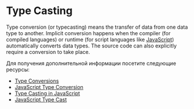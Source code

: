 # Type Casting

Type conversion (or typecasting) means the transfer of data from one data type to another. Implicit conversion happens when the compiler (for compiled languages) or runtime (for script languages like [JavaScript](https://developer.mozilla.org/en-US/docs/Glossary/JavaScript)) automatically converts data types. The source code can also explicitly require a conversion to take place.

Для получения дополнительной информации посетите следующие ресурсы:

- [Type Conversions](https://javascript.info/type-conversions)
- [JavaScript Type Conversion](https://www.w3schools.com/js/js_type_conversion.asp)
- [Type Casting in JavaScript](https://www.tutorialspoint.com/type-casting-in-javascript)
- [JavaScript Type Cast](https://www.geeksforgeeks.org/javascript-type-conversion)
